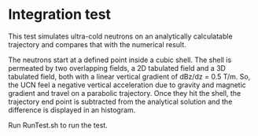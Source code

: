 Integration test
================

This test simulates ultra-cold neutrons on an analytically calculatable trajectory and compares that with the numerical result.

The neutrons start at a defined point inside a cubic shell. The shell is permeated by two overlapping fields, a 2D tabulated field and a 3D tabulated field, both with a linear vertical gradient of dBz/dz = 0.5 T/m.
So, the UCN feel a negative vertical acceleration due to gravity and magnetic gradient and travel on a parabolic trajectory.
Once they hit the shell, the trajectory end point is subtracted from the analytical solution and the difference is displayed in an histogram.

Run RunTest.sh to run the test.

